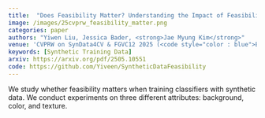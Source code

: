 ```yaml
---
title:  "Does Feasibility Matter? Understanding the Impact of Feasibility on Synthetic Training Data"
image: /images/25cvprw_feasibility_matter.png
categories: paper
authors: "Yiwen Liu, Jessica Bader, <strong>Jae Myung Kim</strong>"
venue: 'CVPRW on SynData4CV & FGVC12 2025 (<code style="color : blue">Best Paper Award</code>)'
keywords: [Synthetic Training Data]
arxiv: https://arxiv.org/pdf/2505.10551
code: https://github.com/Yiveen/SyntheticDataFeasibility
---
```

We study whether feasibility matters when training classifiers with synthetic data. We conduct experiments on three different attributes: background, color, and texture.
